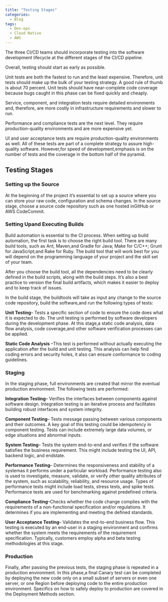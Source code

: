 ```yaml
---
title: "Testing Stages"
categories:
  - Blog
tags:
  - Dev-ops
  - Cloud Native
  - AWS
---
```


The three CI/CD teams should incorporate testing into the software development lifecycle at the different stages of the CI/CD pipeline. 

Overall, testing should start as early as possible.

Unit tests are both the fastest to run and the least expensive. Therefore, unit tests should make up the bulk of your testing strategy. A good rule of thumb is about 70 percent. Unit tests should have near-complete code coverage because bugs caught in this phase can be fixed quickly and cheaply. 

Service, component, and integration tests require detailed environments and, therefore, are more costly in infrastructure requirements and slower to run. 

Performance and compliance tests are the next level. They require production-quality environments and are more expensive yet. 

UI and user acceptance tests are require production-quality environments as well. All of these tests are part of a complete strategy to assure high-quality software. However,for speed of development,emphasis is on the number of tests and the coverage in the bottom half of the pyramid. 

<h2>Testing Stages</h2>

<h3>Setting up the Source</h3>

At the beginning of the project it’s essential to set up a source where you can store your raw code, configuration and schema changes. In the source stage, choose a source code repository such as one hosted inGitHub or AWS CodeCommit.

<h3>Setting Upand Executing Builds</h3>

Build automation is essential to the CI process. When setting up build automation, the first task is to choose the right build tool. There are many build tools, such as Ant, Maven,and Gradle for Java; Make for C/C++; Grunt for JavaScript;and Rake for Ruby. The build tool that will work best for you will depend on the programming language of your project and the skill set of your team. 

After you choose the build tool, all the dependencies need to be clearly defined in the build scripts, along with the build steps. It’s also a best practice to version the final build artifacts, which makes it easier to deploy and to keep track of issues.

In the build stage, the buildtools will take as input any change to the source code repository, build the software,and run the following types of tests: 

<b>Unit Testing</b>– Tests a specific section of code to ensure the code does what it is expected to do. The unit testing is performed by software developers during the development phase. At this stage,a static code analysis, data flow analysis, code coverage,and other software verification processes can be applied.

<b>Static Code Analysis</b> –This test is performed without actually executing the application after the build and unit testing. This analysis can help find coding errors and security holes, it also can ensure conformance to coding guidelines.

<h3>Staging</h3>

In the staging phase, full environments are created that mirror the eventual production environment. The following tests are performed: 

<b>Integration Testing</b>– Verifies the interfaces between components against software design. Integration testing is an iterative process and facilitates building robust interfaces and system integrity.

<b>Component Testing</b>– Tests message passing between various components and their outcomes. A key goal of this testing could be idempotency in component testing. Tests can include extremely large data volumes, or edge situations and abnormal inputs.

<b>System Testing</b>– Tests the system end-to-end and verifies if the software satisfies the business requirement. This might include testing the UI, API, backend logic, and endstate.

<b>Performance Testing</b>– Determines the responsiveness and stability of a systemas it performs under a particular workload. Performance testing also is used to investigate, measure, validate, or verify other quality attributes of the system, such as scalability, reliability, and resource usage. Types of performance tests might include load tests, stress tests, and spike tests. Performance tests are used for benchmarking against predefined criteria.

<b>Compliance Testing</b>–Checks whether the code change complies with the requirements of a non-functional specification and/or regulations. It determines if you are implementing and meeting the defined standards. 

<b>User Acceptance Testing</b>– Validates the end-to-end business flow. This testing is executed by an end-user in a staging environment and confirms whether the system meets the requirements of the requirement specification. Typically, customers employ alpha and beta testing methodologies at this stage.

<h3>Production</h3>

Finally, after passing the previous tests, the staging phase is repeated in a production environment. In this phase,a final Canary test can be completed by deploying the new code only on a small subset of servers or even one server, or one Region before deploying code to the entire production environment. Specifics on how to safely deploy to production are covered in the Deployment Methods section.